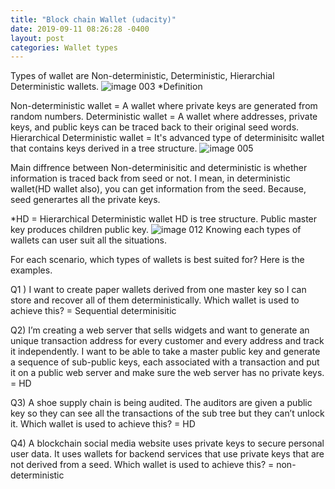 ```yaml
---
title: "Block chain Wallet (udacity)"
date: 2019-09-11 08:26:28 -0400
layout: post
categories: Wallet types
---
```


Types of wallet are Non-deterministic, Deterministic, Hierarchial Deterministic wallets.
![image 003](https://user-images.githubusercontent.com/31816456/45399142-f4450300-b681-11e8-9da0-6609afcea37f.png)
*Definition

Non-deterministic wallet = A wallet where private keys are generated from random numbers.
Deterministic wallet = A wallet where addresses, private keys, and public keys can be traced back to their original seed words.
Hierarchical Deterministic wallet = It's advanced type of determinisitc wallet that contains keys derived in a tree structure.
![image 005](https://user-images.githubusercontent.com/31816456/45399169-07f06980-b682-11e8-987d-b44269569edd.png)

Main diffrence between Non-determinisitic and deterministic is whether information is traced back from seed or not.
I mean, in deterministic wallet(HD wallet also), you can get information from the seed.
Because, seed generartes all the private keys. 

*HD = Hierarchical Deterministic wallet
HD is tree structure. Public master key produces children public key.
![image 012](https://user-images.githubusercontent.com/31816456/45399191-19d20c80-b682-11e8-89e3-67e77b83b5cf.png)
Knowing each types of wallets can user suit all the situations.

For each scenario, which types of wallets is best suited for? Here is the examples.

Q1 ) I want to create paper wallets derived from one master key so I can store and recover all of them deterministically. 
Which wallet is used to achieve this? 
= Sequential determinisitic 

Q2)  I’m creating a web server that sells widgets and want to generate an unique transaction address for every customer
and every address and track it independently. I want to be able to take a master public key and generate a sequence of sub-public keys, 
each associated with a transaction and put it on a public web server and make sure the web server has no private keys. 
= HD

Q3) A shoe supply chain is being audited. 
The auditors are given a public key so they can see all the transactions of the sub tree but they can’t unlock it. 
Which wallet is used to achieve this? 
= HD

Q4) A blockchain social media website uses private keys to secure personal user data. 
It uses wallets for backend services that use private keys that are not derived from a seed. 
Which wallet is used to achieve this?
= non-deterministic 
